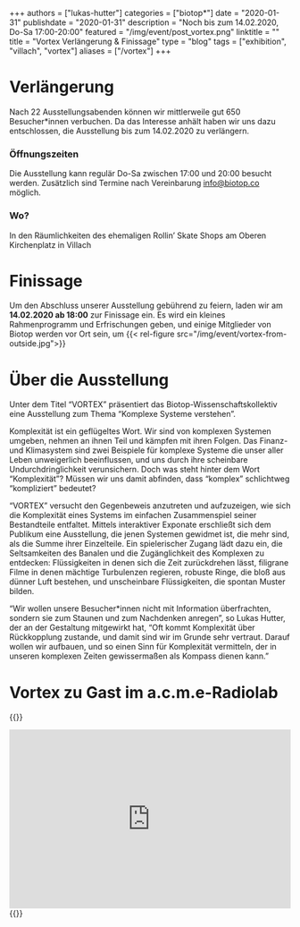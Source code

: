 +++
authors = ["lukas-hutter"]
categories = ["biotop*"]
date = "2020-01-31"
publishdate = "2020-01-31"
description = "Noch bis zum 14.02.2020, Do-Sa 17:00-20:00"
featured = "/img/event/post_vortex.png"
linktitle = ""
title = "Vortex Verlängerung & Finissage"
type = "blog"
tags = ["exhibition", "villach", "vortex"]
aliases = ["/vortex"]
+++

# Verlängerung

Nach 22 Ausstellungsabenden können wir mittlerweile gut 650 Besucher*innen verbuchen. Da das Interesse anhält haben wir uns dazu entschlossen, die Ausstellung bis zum 14.02.2020 zu verlängern.

### Öffnungszeiten
Die Ausstellung kann regulär Do-Sa zwischen 17:00 und 20:00 besucht werden. Zusätzlich sind Termine nach Vereinbarung [info@biotop.co](mailto:info@biotop.co) möglich.

### Wo?
In den Räumlichkeiten des ehemaligen Rollin’ Skate Shops am Oberen Kirchenplatz in Villach

# Finissage

Um den Abschluss unserer Ausstellung gebührend zu feiern, laden wir am **14.02.2020 ab 18:00** zur Finissage ein. Es wird ein kleines Rahmenprogramm und Erfrischungen geben, und einige Mitglieder von Biotop werden vor Ort sein, um
{{< rel-figure src="/img/event/vortex-from-outside.jpg">}}


# Über die Ausstellung

Unter dem Titel “VORTEX” präsentiert das Biotop-Wissenschaftskollektiv eine Ausstellung zum Thema “Komplexe Systeme verstehen”.

Komplexität ist ein geflügeltes Wort. Wir sind von komplexen Systemen umgeben, nehmen an ihnen Teil und kämpfen mit ihren Folgen. Das Finanz- und Klimasystem sind zwei Beispiele für komplexe Systeme die unser aller Leben unweigerlich beeinflussen, und uns durch ihre scheinbare Undurchdringlichkeit verunsichern. Doch was steht hinter dem Wort “Komplexität”? Müssen wir uns damit abfinden, dass “komplex” schlichtweg “kompliziert” bedeutet?

“VORTEX” versucht den Gegenbeweis anzutreten und aufzuzeigen, wie sich die Komplexität eines Systems im einfachen Zusammenspiel seiner Bestandteile entfaltet. Mittels interaktiver Exponate erschließt sich dem Publikum eine Ausstellung, die jenen Systemen gewidmet ist, die mehr sind, als die Summe ihrer Einzelteile. Ein spielerischer Zugang lädt dazu ein, die Seltsamkeiten des Banalen und die Zugänglichkeit des Komplexen zu entdecken: Flüssigkeiten in denen sich die Zeit zurückdrehen lässt, filigrane Filme in denen mächtige Turbulenzen regieren, robuste Ringe, die bloß aus dünner Luft bestehen, und unscheinbare Flüssigkeiten, die spontan Muster bilden.

“Wir wollen unsere Besucher*innen nicht mit Information überfrachten, sondern sie zum Staunen und zum Nachdenken anregen”, so Lukas Hutter, der an der Gestaltung mitgewirkt hat, “Oft kommt Komplexität über Rückkopplung zustande, und damit sind wir im Grunde sehr vertraut. Darauf wollen wir aufbauen, und so einen Sinn für Komplexität vermitteln, der in unseren komplexen Zeiten gewissermaßen als Kompass dienen kann.”

# Vortex zu Gast im a.c.m.e-Radiolab
{{<rawhtml>}}
<iframe src="https://cba.fro.at/436290/embed?" width="100%" height="220" style="border:none; width:100%; height:320px;"></iframe>
{{<rawhtml>}}

